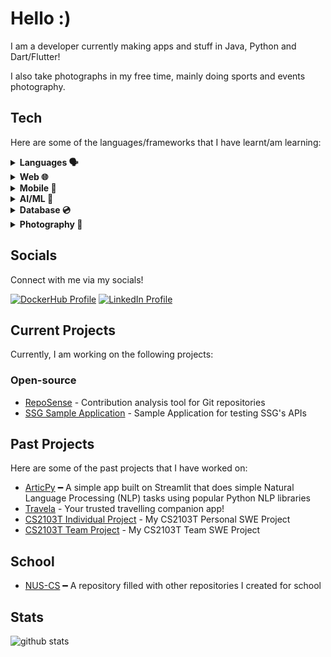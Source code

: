 # Hello :)

I am a developer currently making apps and stuff in Java, Python and Dart/Flutter!

I also take photographs in my free time, mainly doing sports and events photography.

## Tech

Here are some of the languages/frameworks that I have learnt/am learning:

<details>
<summary><strong>Languages 🗣️</strong></summary>

<br/>

![Python](https://img.shields.io/badge/-Python-3776AB?logo=python&logoColor=white&style=for-the-badge)
![Java](https://img.shields.io/badge/java-%23ED8B00.svg?style=for-the-badge&logo=openjdk&logoColor=white)

</details>

<details>
<summary><strong>Web 🌐</strong></summary>

<br/>

![HTML5](https://img.shields.io/badge/html5-%23E34F26.svg?style=for-the-badge&logo=html5&logoColor=white)
![CSS3](https://img.shields.io/badge/css3-%231572B6.svg?style=for-the-badge&logo=css3&logoColor=white)
![JavaScript](https://img.shields.io/badge/javascript-%23323330.svg?style=for-the-badge&logo=javascript&logoColor=%23F7DF1E)

</details>

<details>
<summary><strong>Mobile 📱</strong></summary>

<br/>

![Flutter](https://img.shields.io/badge/Flutter-%2302569B.svg?style=for-the-badge&logo=Flutter&logoColor=white)
![Dart](https://img.shields.io/badge/dart-%230175C2.svg?style=for-the-badge&logo=dart&logoColor=white)
![Firebase](https://img.shields.io/badge/Firebase-039BE5?style=for-the-badge&logo=Firebase&logoColor=white)

</details>

<details>
<summary><strong>AI/ML 🤖</strong></summary>

<br/>

![scikit-learn](https://img.shields.io/badge/scikit--learn-%23F7931E.svg?style=for-the-badge&logo=scikit-learn&logoColor=white)
![Keras](https://img.shields.io/badge/Keras-%23D00000.svg?style=for-the-badge&logo=Keras&logoColor=white)
![TensorFlow](https://img.shields.io/badge/TensorFlow-%23FF6F00.svg?style=for-the-badge&logo=TensorFlow&logoColor=white)
![Matplotlib](https://img.shields.io/badge/Matplotlib-%23ffffff.svg?style=for-the-badge&logo=Matplotlib&logoColor=black)
![NumPy](https://img.shields.io/badge/numpy-%23013243.svg?style=for-the-badge&logo=numpy&logoColor=white)
![Pandas](https://img.shields.io/badge/pandas-%23150458.svg?style=for-the-badge&logo=pandas&logoColor=white)

</details>

<details>
<summary><strong>Database 💿</strong></summary>

<br/>

![SQL](https://img.shields.io/badge/sql-%2300f.svg?style=for-the-badge)

</details>

<details>
<summary><strong>Photography 📸</strong></summary>

<br/>

![Adobe Lightroom Classic](https://img.shields.io/badge/Adobe%20Lightroom%20Classic-31A8FF.svg?style=for-the-badge&logo=Adobe%20Lightroom%20Classic&logoColor=white)

</details>

## Socials

Connect with me via my socials!

[![DockerHub Profile](https://img.shields.io/badge/Docker-georgetayqy-blue)](https://hub.docker.com/u/georgetayqy)
[![LinkedIn Profile](https://img.shields.io/badge/LinkedIn-George-lightgrey)](https://www.linkedin.com/in/george-t-a819aa185/)

## Current Projects

Currently, I am working on the following projects:

### Open-source

- [RepoSense](https://github.com/reposense/RepoSense) - Contribution analysis tool for Git repositories
- [SSG Sample Application](https://github.com/ssg-wsg/Sample-Codes) - Sample Application for testing SSG's APIs

## Past Projects

Here are some of the past projects that I have worked on:

- [ArticPy](https://github.com/georgetayqy/ArticPy) ━ A simple app built on Streamlit that does simple Natural Language Processing (NLP) tasks using popular Python NLP libraries
- [Travela](https://github.com/georgetayqy/travela) - Your trusted travelling companion app!
- [CS2103T Individual Project](https://github.com/georgetayqy/ip) - My CS2103T Personal SWE Project
- [CS2103T Team Project](https://github.com/AY2324S1-CS2103T-T17-1/tp) - My CS2103T Team SWE Project

## School

- [NUS-CS](https://github.com/georgetayqy/nus-cs) ━ A repository filled with other repositories I created for school

## Stats

![github stats](https://github-readme-stats.vercel.app/api?username=georgetayqy&show_icons=true)
